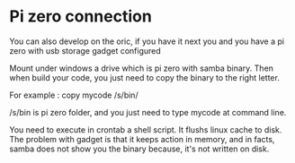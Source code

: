 # Pi zero connection

You can also develop on the oric, if you have it next you and you have a pi zero with usb storage gadget configured

Mount under windows a drive which is pi zero with samba binary. Then when build your code, you just need to copy the binary to the right letter.

 For example : copy mycode /s/bin/

 /s/bin is pi zero folder, and you just need to type mycode at command line.

You need to execute in crontab a shell script. It flushs linux cache to disk. The problem with gadget is that it keeps action in memory, and in facts, samba does not show you the binary because, it's not written on disk.
